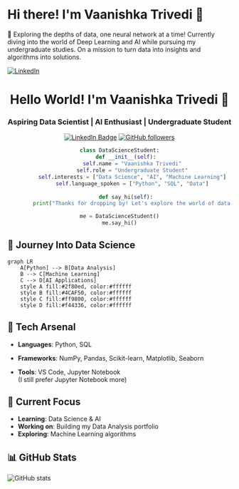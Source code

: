 # Hi there! I'm Vaanishka Trivedi 👋

🎯 Exploring the depths of data, one neural network at a time! 
Currently diving into the world of Deep Learning and AI while pursuing my undergraduate studies. 
On a mission to turn data into insights and algorithms into solutions.

[![LinkedIn](https://img.shields.io/badge/LinkedIn-0077B5?style=flat&logo=linkedin&logoColor=white)](https://www.linkedin.com/in/vaanishka-trivedi-5b1ab7323/)

<div align="center">

# Hello World! I'm Vaanishka Trivedi 👋
###  Aspiring Data Scientist | AI Enthusiast | Undergraduate Student

[![LinkedIn Badge](https://img.shields.io/badge/-VaanishkaTrivedi-0e76a8?style=flat&labelColor=0e76a8&logo=linkedin&logoColor=white)](https://www.linkedin.com/in/vaanishka-trivedi-5b1ab7323/)
[![GitHub followers](https://img.shields.io/github/followers/vaanishka?label=Follow&style=social)](https://github.com/vaanishka)

```python
class DataScienceStudent:
    def __init__(self):
        self.name = "Vaanishka Trivedi"
        self.role = "Undergraduate Student"
        self.interests = ["Data Science", "AI", "Machine Learning"]
        self.language_spoken = ["Python", "SQL", "Data"]
    
    def say_hi(self):
        print("Thanks for dropping by! Let's explore the world of data together!")

me = DataScienceStudent()
me.say_hi()
```

</div>

## 🚀 Journey Into Data Science

```mermaid
graph LR
    A[Python] --> B[Data Analysis]
    B --> C[Machine Learning]
    C --> D[AI Applications]
    style A fill:#2f80ed, color:#ffffff
    style B fill:#4CAF50, color:#ffffff
    style C fill:#ff9800, color:#ffffff
    style D fill:#f44336, color:#ffffff
```



## 🧠 Tech Arsenal
- **Languages**: Python, SQL

- **Frameworks**: NumPy, Pandas, Scikit-learn, Matplotlib, Seaborn

- **Tools**: VS Code, Jupyter Notebook  
  (I still prefer Jupyter Notebook more)



## 🌱 Current Focus
- **Learning**: Data Science & AI
- **Working on**: Building my Data Analysis portfolio
- **Exploring**: Machine Learning algorithms

## 📊 GitHub Stats

![GitHub stats](https://github-readme-stats.vercel.app/api?username=vaanishka&show_icons=true&theme=tokyonight)
